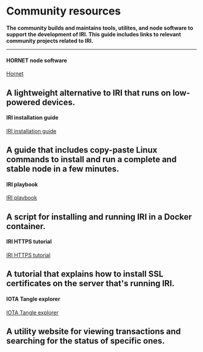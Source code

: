 # Community resources

**The community builds and maintains tools, utilites, and node software to support the development of IRI. This guide includes links to relevant community projects related to IRI.**

---------------
#### __HORNET node software__ ####
[Hornet](https://github.com/gohornet/hornet)

A lightweight alternative to IRI that runs on low-powered devices.
---
#### __IRI installation guide__ ####
[IRI installation guide](https://www.iota.partners/)

A guide that includes copy-paste Linux commands to install and run a complete and stable node in a few minutes.
---
#### __IRI playbook__ ####
[IRI playbook](https://github.com/nuriel77/iri-playbook)

A script for installing and running IRI in a Docker container.
---
#### __IRI HTTPS tutorial__ ####
[IRI HTTPS tutorial](https://ecosystem.iota.org/tutorials/https-node-tutorial)

A tutorial that explains how to install SSL certificates on the server that's running IRI.
---
#### __IOTA Tangle explorer__ ####
[IOTA Tangle explorer](https://thetangle.org/)

A utility website for viewing transactions and searching for the status of specific ones.
---------------